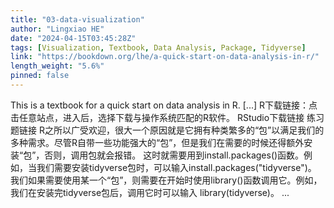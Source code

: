 ```yaml
---
title: "03-data-visualization"
author: "Lingxiao HE"
date: "2024-04-15T03:45:28Z"
tags: [Visualization, Textbook, Data Analysis, Package, Tidyverse]
link: "https://bookdown.org/lhe/a-quick-start-on-data-analysis-in-r/"
length_weight: "5.6%"
pinned: false
---
```


This is a textbook for a quick start on data analysis in R. [...] R下载链接：点击任意站点，进入后，选择下载与操作系统匹配的R软件。 RStudio下载链接 练习题链接 R之所以广受欢迎，很大一个原因就是它拥有种类繁多的“包”以满足我们的多种需求。尽管R自带一些功能强大的“包”，但是我们在需要的时候还得额外安装“包”，否则，调用包就会报错。 这时就需要用到install.packages()函数。例如，当我们需要安装tidyverse包时，可以输入install.packages("tidyverse")。 我们如果需要使用某一个“包”，则需要在开始时使用library()函数调用它。例如，我们在安装完tidyverse包后，调用它时可以输入 library(tidyverse)。 ...
